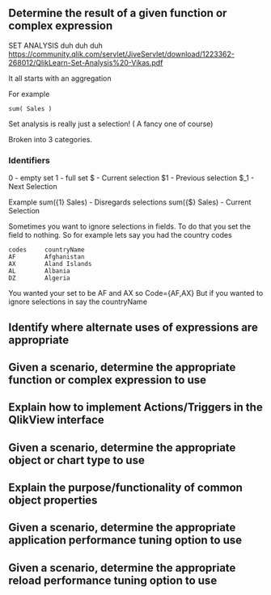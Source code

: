 ## Determine the result of a given function or complex expression

SET ANALYSIS duh duh duh
https://community.qlik.com/servlet/JiveServlet/download/1223362-268012/QlikLearn-Set-Analysis%20-Vikas.pdf

It all starts with an aggregation

For example 

    sum( Sales )

Set analysis is really just a selection! ( A fancy one of course)

Broken into 3 categories. 

### Identifiers
0 - empty set
1 - full set
$ - Current selection
$1 - Previous selection
$_1 - Next Selection

Example
sum({1} Sales) - Disregards selections
sum({$} Sales) - Current Selection

Sometimes you want to ignore selections in fields. To do that you set the field to nothing. So for example lets say you had the country 
codes

    codes     countryName
    AF        Afghanistan
    AX        Aland Islands
    AL        Albania
    DZ        Algeria

You wanted your set to be AF and AX so Code={AF,AX}
But if you wanted to ignore selections in say the countryName


## Identify where alternate uses of expressions are appropriate


## Given a scenario, determine the appropriate function or complex expression to use


## Explain how to implement Actions/Triggers in the QlikView interface


## Given a scenario, determine the appropriate object or chart type to use


## Explain the purpose/functionality of common object properties


## Given a scenario, determine the appropriate application performance tuning option to use


## Given a scenario, determine the appropriate reload performance tuning option to use

